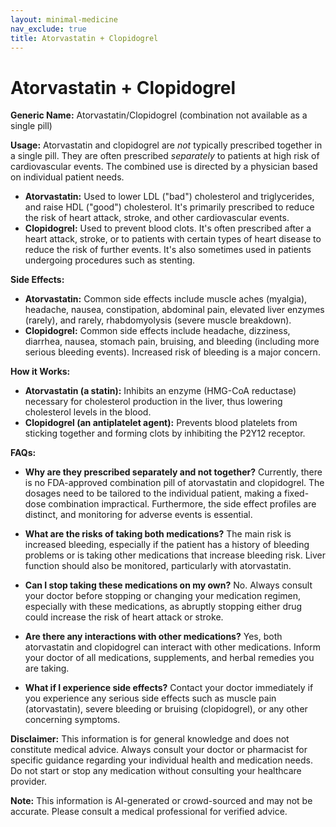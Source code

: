 ```yaml
---
layout: minimal-medicine
nav_exclude: true
title: Atorvastatin + Clopidogrel
---
```


# Atorvastatin + Clopidogrel

**Generic Name:** Atorvastatin/Clopidogrel (combination not available as a single pill)

**Usage:**  Atorvastatin and clopidogrel are *not* typically prescribed together in a single pill. They are often prescribed *separately* to patients at high risk of cardiovascular events.  The combined use is directed by a physician based on individual patient needs.

* **Atorvastatin:**  Used to lower LDL ("bad") cholesterol and triglycerides, and raise HDL ("good") cholesterol.  It's primarily prescribed to reduce the risk of heart attack, stroke, and other cardiovascular events.
* **Clopidogrel:**  Used to prevent blood clots. It's often prescribed after a heart attack, stroke, or to patients with certain types of heart disease to reduce the risk of further events.  It's also sometimes used in patients undergoing procedures such as stenting.


**Side Effects:**

* **Atorvastatin:** Common side effects include muscle aches (myalgia), headache, nausea, constipation, abdominal pain, elevated liver enzymes (rarely), and rarely, rhabdomyolysis (severe muscle breakdown).
* **Clopidogrel:** Common side effects include headache, dizziness, diarrhea, nausea, stomach pain, bruising, and bleeding (including more serious bleeding events).  Increased risk of bleeding is a major concern.

**How it Works:**

* **Atorvastatin (a statin):**  Inhibits an enzyme (HMG-CoA reductase) necessary for cholesterol production in the liver, thus lowering cholesterol levels in the blood.
* **Clopidogrel (an antiplatelet agent):** Prevents blood platelets from sticking together and forming clots by inhibiting the P2Y12 receptor.


**FAQs:**

* **Why are they prescribed separately and not together?** Currently, there is no FDA-approved combination pill of atorvastatin and clopidogrel.  The dosages need to be tailored to the individual patient, making a fixed-dose combination impractical.  Furthermore, the side effect profiles are distinct, and monitoring for adverse events is essential.

* **What are the risks of taking both medications?**  The main risk is increased bleeding, especially if the patient has a history of bleeding problems or is taking other medications that increase bleeding risk.  Liver function should also be monitored, particularly with atorvastatin.

* **Can I stop taking these medications on my own?**  No.  Always consult your doctor before stopping or changing your medication regimen, especially with these medications, as abruptly stopping either drug could increase the risk of heart attack or stroke.

* **Are there any interactions with other medications?** Yes, both atorvastatin and clopidogrel can interact with other medications.  Inform your doctor of all medications, supplements, and herbal remedies you are taking.

* **What if I experience side effects?** Contact your doctor immediately if you experience any serious side effects such as muscle pain (atorvastatin), severe bleeding or bruising (clopidogrel), or any other concerning symptoms.


**Disclaimer:** This information is for general knowledge and does not constitute medical advice.  Always consult your doctor or pharmacist for specific guidance regarding your individual health and medication needs.  Do not start or stop any medication without consulting your healthcare provider.


**Note:** This information is AI-generated or crowd-sourced and may not be accurate. Please consult a medical professional for verified advice.